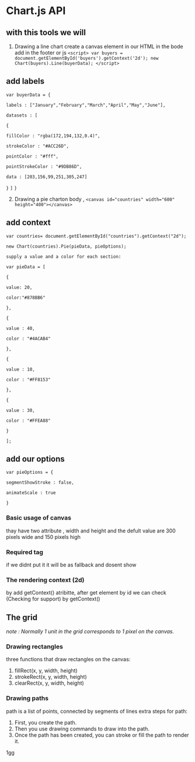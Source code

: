 # Chart.js API
## with this tools we will
1. Drawing a line chart create a canvas element in our HTML in the bode
add in the footer or js `<script> var buyers = document.getElementById('buyers').getContext('2d'); new Chart(buyers).Line(buyerData); </script>`
## add labels

`var buyerData = {`

`labels : ["January","February","March","April","May","June"],`

`datasets : [`

`{`

`fillColor : "rgba(172,194,132,0.4)",`

`strokeColor : "#ACC26D",`

`pointColor : "#fff",`

`pointStrokeColor : "#9DB86D",`

`data : [203,156,99,251,305,247]`

`}`
`]`
`}`

2. Drawing a pie charton body , `<canvas id="countries" width="600" height="400"></canvas>`
## add context

`var countries= document.getElementById("countries").getContext("2d");`

`new Chart(countries).Pie(pieData, pieOptions);`

`supply a value and a color for each section:`

`var pieData = [`

`{`

`value: 20,`

`color:"#878BB6"`

`},`

`{`

`value : 40,`

`color : "#4ACAB4"`

`},`

`{`

`value : 10,`

`color : "#FF8153"`

`},`

`{`

`value : 30,`

`color : "#FFEA88"`

`}`

`];`

## add our options

`var pieOptions = {`

`segmentShowStroke : false,`

`animateScale : true`

`} `

### Basic usage of canvas
thay have two attribute , width and height and the defult value are 300 pixels wide and 150 pixels high
### Required tag
if we didnt put it it will be as fallback and dosent show
### The rendering context (2d)
by add getContext() atribitte, after get element by id we can check (Checking for support) by getContext()
## The grid
*note : Normally 1 unit in the grid corresponds to 1 pixel on the canvas.*
### Drawing rectangles
three functions that draw rectangles on the canvas:
1. fillRect(x, y, width, height)
2. strokeRect(x, y, width, height)
3. clearRect(x, y, width, height)
### Drawing paths
path is a list of points, connected by segments of lines extra steps for path:
1. First, you create the path.
2. Then you use drawing commands to draw into the path.
3. Once the path has been created, you can stroke or fill the path to render it.

1[gg](https://i.ytimg.com/vi/f9hPupBtnl4/maxresdefault.jpg)
